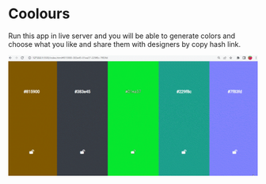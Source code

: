 # Coolours
Run this app in live server and you will be able to generate colors and choose what you like and share them with designers by copy hash link. 

![image](https://github.com/Alekseyshing/coolours/blob/main/coolours.gif)
